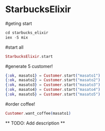 StarbucksElixir
===============

#geting start
```elixir
cd starbucks_elixir
iex -S mix
```
#start all
```elixir
StarbucksElixir.start
```

#generate 5 customer!
```elixir
{:ok, masato1} = Customer.start("masato1")
{:ok, masato2} = Customer.start("masato2")
{:ok, masato3} = Customer.start("masato3")
{:ok, masato4} = Customer.start("masato4")
{:ok, masato5} = Customer.start("masato5")
```

#order coffee!
```elixir
Customer.want_coffee(masato1)
```

** TODO: Add description **
